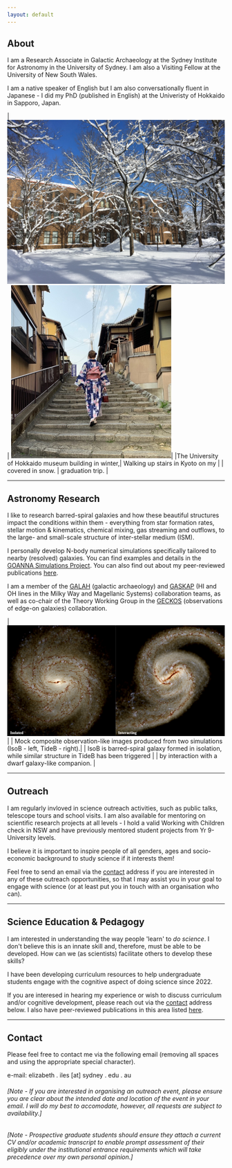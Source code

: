 ```yaml
---
layout: default
---
```


## About

I am a Research Associate in Galactic Archaeology at the Sydney Institute for Astronomy in the University of Sydney. I am also a Visiting Fellow at the University of New South Wales. 

I am a native speaker of English but I am also conversationally fluent in Japanese - I did my PhD (published in English) at the Univeristy of Hokkaido in Sapporo, Japan.  

<style>
table {
    border-collapse: collapse;
}
table, th, td {
   border: none;
}
blockquote {
    border-left: none;
    padding-left: 10px;
}
</style>

|![The University of Hokkaido museum building with trees in front covered in snow](./assets/images/HokudaiSnow1.png) | ![Me in a yukata walking up stairs in traditional Kyoto](./assets/images/MeKyoto1.png)|
|The University of Hokkaido museum building in winter,| Walking up stairs in Kyoto on my |
| covered in snow. | graduation trip. |

* * *

## Astronomy Research

I like to research barred-spiral galaxies and how these beautiful structures impact the conditions within them - everything from star formation rates, stellar motion & kinematics, chemical mixing, gas streaming and outflows, to the large- and small-scale structure of inter-stellar medium (ISM). 

I personally develop N-body numerical simulations specifically tailored to nearby (resolved) galaxies. You can find examples and details in the [GOANNA Simulations Project](./Goannas.html). You can also find out about my peer-reviewed publications [here](./reference-list.html). 

I am a member of the <a href="https://www.galah-survey.org">GALAH</a> (galactic archaeology) and <a href="https://gaskap.anu.edu.au">GASKAP</a> (HI and OH lines in the Milky Way and Magellanic Systems) collaboration teams, as well as co-chair of the Theory Working Group in the <a href="https://geckos-survey.org">GECKOS</a> (observations of edge-on galaxies) collaboration.

|![Synthetic observation image of a two barred-spiral galaxies, on isolated and one interacting.](./assets/images/AB-IsoTideB_synthobs.png) |
| Mock composite observation-like images produced from two simulations (IsoB - left, TideB - right).| 
| IsoB is barred-spiral galaxy formed in isolation, while similar structure in TideB has been triggered |
|  by interaction with a dwarf galaxy-like companion. |

* * *

## Outreach

I am regularly invloved in science outreach activities, such as public talks, telescope tours and school visits. I am also available for mentoring on scientific research projects at all levels - I hold a valid Working with Children check in NSW and have previously mentored student projects from Yr 9-University levels. 

I believe it is important to inspire people of all genders, ages and socio-economic background to study science if it interests them!

Feel free to send an email via the [contact](###Contact) address if you are interested in any of these outreach opportunities, so that I may assist you in your goal to engage with science (or at least put you in touch with an organisation who can). 

* * *

## Science Education & Pedagogy

I am interested in understanding the way people 'learn' to *do science*. I don't believe this is an innate skill and, therefore, must be able to be developed. 
How can we (as scientists) facilitate others to develop these skills?  

I have been developing curriculum resources to help undergraduate students engage with the cognitive aspect of doing science since 2022. 

If you are interesed in hearing my experience or wish to discuss curriculum and/or cognitive development, please reach out via the [contact](###Contact) address below. I also have peer-reviewed publications in this area listed [here](./reference-list.html). 

* * *

## Contact
Please feel free to contact me via the following email (removing all spaces and using the appropriate special character). 

e-mail: elizabeth . iles [at] sydney . edu . au

###### [Note - If you are interested in organising an outreach event, please ensure you are clear about the intended date and location of the event in your email. I will do my best to accomodate, however, all requests are subject to availability.]
###### [Note - Prospective graduate students should ensure they attach a current CV and/or academic transcript to enable prompt assessment of their eligibly under the institutional entrance requirements which will take precedence over my own personal opinion.]

